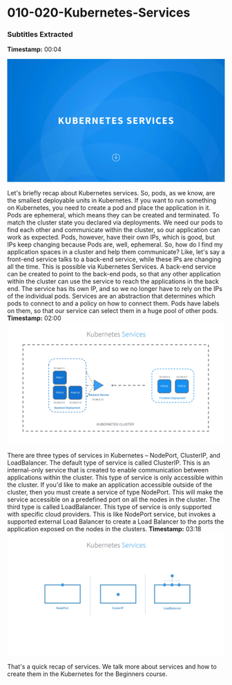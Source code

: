 # 010-020-Kubernetes-Services



### Subtitles Extracted

**Timestamp:** 00:04

![Screenshot](00_04_105.png)

Let's briefly recap about Kubernetes services.
 So, pods, as we know, are the smallest deployable units in Kubernetes. If you want to run something on Kubernetes, you need to create a pod and place the application in it. Pods are ephemeral, which means they can be created and terminated. To match the cluster state you declared via deployments. We need our pods to find each other and communicate within the cluster, so our application can work as expected. Pods, however, have their own IPs, which is good, but IPs keep changing because Pods are, well, ephemeral. So, how do I find my application spaces in a cluster and help them communicate? Like, let's say a front-end service talks to a back-end service, while these IPs are changing all the time. This is possible via Kubernetes Services. A back-end service can be created to point to the back-end pods, so that any other application within the cluster can use the service to reach the applications in the back end. The service has its own IP, and so we no longer have to rely on the IPs of the individual pods. Services are an abstraction that determines which pods to connect to and a policy on how to connect them. Pods have labels on them, so that our service can select them in a huge pool of other pods.
**Timestamp:** 02:00
![Screenshot](02_00_711.png)









 There are three types of services in Kubernetes – NodePort, ClusterIP, and LoadBalancer. The default type of service is called ClusterIP. This is an internal-only service that is created to enable communication between applications within the cluster. This type of service is only accessible within the cluster. If you'd like to make an application accessible outside of the cluster, then you must create a service of type NodePort. This will make the service accessible on a predefined port on all the nodes in the cluster. The third type is called LoadBalancer. This type of service is only supported with specific cloud providers. This is like NodePort service, but invokes a supported external Load Balancer to create a Load Balancer to the ports the application exposed on the nodes in the clusters.
**Timestamp:** 03:18
![Screenshot](03_18_919.png)


 That's a quick recap of services. We talk more about services and how to create them in the Kubernetes for the Beginners course.

